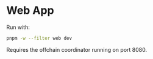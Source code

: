 # Web App

Run with:

```bash
pnpm -w --filter web dev
```

Requires the offchain coordinator running on port 8080.
